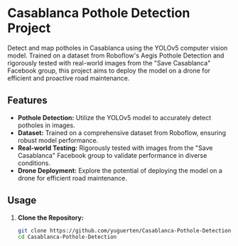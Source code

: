 # Casablanca Pothole Detection Project

Detect and map potholes in Casablanca using the YOLOv5 computer vision model. Trained on a dataset from Roboflow's Aegis Pothole Detection and rigorously tested with real-world images from the "Save Casablanca" Facebook group, this project aims to deploy the model on a drone for efficient and proactive road maintenance.

## Features

- **Pothole Detection:** Utilize the YOLOv5 model to accurately detect potholes in images.
- **Dataset:** Trained on a comprehensive dataset from Roboflow, ensuring robust model performance.
- **Real-world Testing:** Rigorously tested with images from the "Save Casablanca" Facebook group to validate performance in diverse conditions.
- **Drone Deployment:** Explore the potential of deploying the model on a drone for efficient road maintenance.

## Usage

1. **Clone the Repository:**

   ```bash
   git clone https://github.com/yuguerten/Casablanca-Pothole-Detection.git
   cd Casablanca-Pothole-Detection
